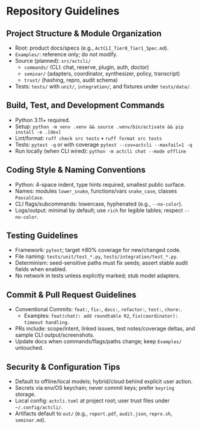 # Repository Guidelines

## Project Structure & Module Organization
- Root: product docs/specs (e.g., `ActCLI_Tier0_Tier1_Spec.md`).
- `Examples/`: reference only; do not modify.
- Source (planned): `src/actcli/`
  - `commands/` (CLI: chat, reserve, plugin, auth, doctor)
  - `seminar/` (adapters, coordinator, synthesizer, policy, transcript)
  - `trust/` (hashing, repro, audit schema)
- Tests: `tests/` with `unit/`, `integration/`, and fixtures under `tests/data/`.

## Build, Test, and Development Commands
- Python 3.11+ required.
- Setup: `python -m venv .venv && source .venv/bin/activate && pip install -e .[dev]`
- Lint/format: `ruff check src tests` • `ruff format src tests`
- Tests: `pytest -q` or with coverage `pytest --cov=actcli --maxfail=1 -q`
- Run locally (when CLI wired): `python -m actcli chat --mode offline`

## Coding Style & Naming Conventions
- Python: 4-space indent, type hints required, smallest public surface.
- Names: modules `lower_snake`, functions/vars `snake_case`, classes `PascalCase`.
- CLI flags/subcommands: lowercase, hyphenated (e.g., `--no-color`).
- Logs/output: minimal by default; use `rich` for legible tables; respect `--no-color`.

## Testing Guidelines
- Framework: `pytest`; target ≥80% coverage for new/changed code.
- File naming: `tests/unit/test_*.py`, `tests/integration/test_*.py`.
- Determinism: seed-sensitive paths must fix seeds; assert stable audit fields when enabled.
- No network in tests unless explicitly marked; stub model adapters.

## Commit & Pull Request Guidelines
- Conventional Commits: `feat:`, `fix:`, `docs:`, `refactor:`, `test:`, `chore:`.
  - Examples: `feat(chat): add roundtable R2`, `fix(coordinator): timeout handling`.
- PRs include: scope/intent, linked issues, test notes/coverage deltas, and sample CLI output/screenshots.
- Update docs when commands/flags/paths change; keep `Examples/` untouched.

## Security & Configuration Tips
- Default to offline/local models; hybrid/cloud behind explicit user action.
- Secrets via env/OS keychain; never commit keys; prefer `keyring` storage.
- Local config: `actcli.toml` at project root; user trust files under `~/.config/actcli/`.
- Artifacts default to `out/` (e.g., `report.pdf`, `audit.json`, `repro.sh`, `seminar.md`).

